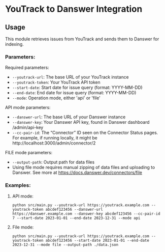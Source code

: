 # YouTrack to Danswer Integration

## Usage

This module retrieves issues from YouTrack and sends them to Danswer for indexing.

### Parameters:

Required parameters:
- `--youtrack-url`: The base URL of your YouTrack instance
- `--youtrack-token`: Your YouTrack API token
- `--start-date`: Start date for issue query (format: YYYY-MM-DD)
- `--end-date`: End date for issue query (format: YYYY-MM-DD)
- `--mode`: Operation mode, either 'api' or 'file'

API mode parameters:
- `--danswer-url`: The base URL of your Danswer instance
- `--danswer-key`: Your Danswer API key, found in Danswer dashboard /admin/api-key
- `--cc-pair-id`: The “Connector” ID seen on the Connector Status pages. For example, if running locally, it might be http://localhost:3000/admin/connector/2

FILE mode parameters:
- `--output-path`: Output path for data files
- Using file mode requires manual zipping of data files and uploading to Danswer. See more at https://docs.danswer.dev/connectors/file

### Examples:

1. API mode:
   ```
   python src/main.py --youtrack-url https://youtrack.example.com --youtrack-token abcdef123456 --danswer-url https://danswer.example.com --danswer-key abcdef123456 --cc-pair-id 7 --start-date 2023-01-01 --end-date 2023-12-31 --mode api
   ```

2. File mode:
   ```
   python src/main.py --youtrack-url https://youtrack.example.com --youtrack-token abcdef123456 --start-date 2023-01-01 --end-date 2023-12-31 --mode file --output-path ./data.json
   ```
